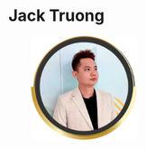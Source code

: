 # Jack Truong

<figure><img src="../.gitbook/assets/Jack Truong.png" alt="" width="188"><figcaption></figcaption></figure>
